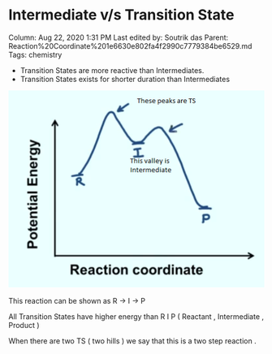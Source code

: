 # Intermediate v/s Transition State

Column: Aug 22, 2020 1:31 PM
Last edited by: Soutrik das
Parent: Reaction%20Coordinate%201e6630e802fa4f2990c7779384be6529.md
Tags: chemistry

- Transition States are more reactive than Intermediates.
- Transition States exists for shorter duration than Intermediates

![Intermediate%20v%20s%20Transition%20State%201393c38934a44043b5d38e701918b3e0/Untitled.png](Intermediate%20v%20s%20Transition%20State%201393c38934a44043b5d38e701918b3e0/Untitled.png)

This reaction can be shown as R → I → P 

All Transition States have higher energy than R I P ( Reactant , Intermediate , Product ) 

When there are two TS ( two hills ) we say that this is a two step reaction .